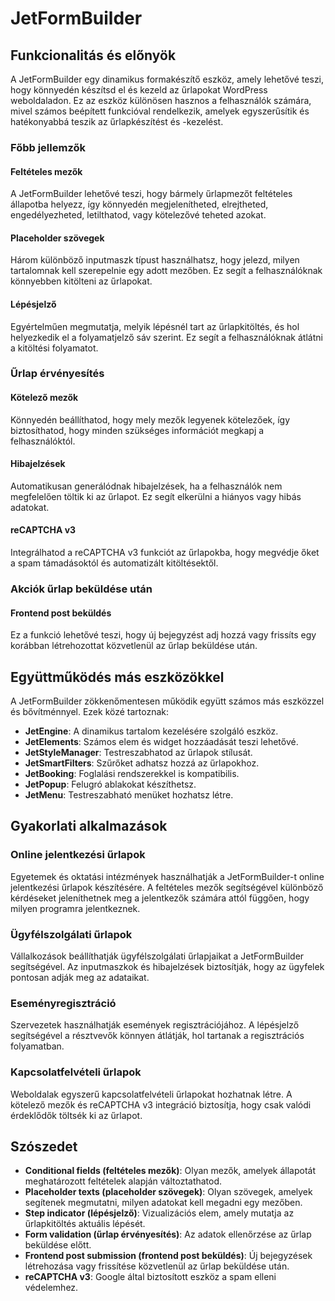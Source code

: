 # JetFormBuilder

## Funkcionalitás és előnyök

A JetFormBuilder egy dinamikus formakészítő eszköz, amely lehetővé teszi, hogy könnyedén készítsd el és kezeld az űrlapokat WordPress weboldaladon. Ez az eszköz különösen hasznos a felhasználók számára, mivel számos beépített funkcióval rendelkezik, amelyek egyszerűsítik és hatékonyabbá teszik az űrlapkészítést és -kezelést.

### Főbb jellemzők

#### Feltételes mezők

A JetFormBuilder lehetővé teszi, hogy bármely űrlapmezőt feltételes állapotba helyezz, így könnyedén megjelenítheted, elrejtheted, engedélyezheted, letilthatod, vagy kötelezővé teheted azokat.

#### Placeholder szövegek

Három különböző inputmaszk típust használhatsz, hogy jelezd, milyen tartalomnak kell szerepelnie egy adott mezőben. Ez segít a felhasználóknak könnyebben kitölteni az űrlapokat.

#### Lépésjelző

Egyértelműen megmutatja, melyik lépésnél tart az űrlapkitöltés, és hol helyezkedik el a folyamatjelző sáv szerint. Ez segít a felhasználóknak átlátni a kitöltési folyamatot.

### Űrlap érvényesítés

#### Kötelező mezők

Könnyedén beállíthatod, hogy mely mezők legyenek kötelezőek, így biztosíthatod, hogy minden szükséges információt megkapj a felhasználóktól.

#### Hibajelzések

Automatikusan generálódnak hibajelzések, ha a felhasználók nem megfelelően töltik ki az űrlapot. Ez segít elkerülni a hiányos vagy hibás adatokat.

#### reCAPTCHA v3

Integrálhatod a reCAPTCHA v3 funkciót az űrlapokba, hogy megvédje őket a spam támadásoktól és automatizált kitöltésektől.

### Akciók űrlap beküldése után

#### Frontend post beküldés

Ez a funkció lehetővé teszi, hogy új bejegyzést adj hozzá vagy frissíts egy korábban létrehozottat közvetlenül az űrlap beküldése után. 

## Együttműködés más eszközökkel

A JetFormBuilder zökkenőmentesen működik együtt számos más eszközzel és bővítménnyel. Ezek közé tartoznak:

- **JetEngine**: A dinamikus tartalom kezelésére szolgáló eszköz.
- **JetElements**: Számos elem és widget hozzáadását teszi lehetővé.
- **JetStyleManager**: Testreszabhatod az űrlapok stílusát.
- **JetSmartFilters**: Szűrőket adhatsz hozzá az űrlapokhoz.
- **JetBooking**: Foglalási rendszerekkel is kompatibilis.
- **JetPopup**: Felugró ablakokat készíthetsz.
- **JetMenu**: Testreszabható menüket hozhatsz létre.

## Gyakorlati alkalmazások

### Online jelentkezési űrlapok

Egyetemek és oktatási intézmények használhatják a JetFormBuilder-t online jelentkezési űrlapok készítésére. A feltételes mezők segítségével különböző kérdéseket jeleníthetnek meg a jelentkezők számára attól függően, hogy milyen programra jelentkeznek.

### Ügyfélszolgálati űrlapok

Vállalkozások beállíthatják ügyfélszolgálati űrlapjaikat a JetFormBuilder segítségével. Az inputmaszkok és hibajelzések biztosítják, hogy az ügyfelek pontosan adják meg az adataikat.

### Eseményregisztráció

Szervezetek használhatják események regisztrációjához. A lépésjelző segítségével a résztvevők könnyen átlátják, hol tartanak a regisztrációs folyamatban.

### Kapcsolatfelvételi űrlapok

Weboldalak egyszerű kapcsolatfelvételi űrlapokat hozhatnak létre. A kötelező mezők és reCAPTCHA v3 integráció biztosítja, hogy csak valódi érdeklődők töltsék ki az űrlapot.

## Szószedet

- **Conditional fields (feltételes mezők)**: Olyan mezők, amelyek állapotát meghatározott feltételek alapján változtathatod.
- **Placeholder texts (placeholder szövegek)**: Olyan szövegek, amelyek segítenek megmutatni, milyen adatokat kell megadni egy mezőben.
- **Step indicator (lépésjelző)**: Vizualizációs elem, amely mutatja az űrlapkitöltés aktuális lépését.
- **Form validation (űrlap érvényesítés)**: Az adatok ellenőrzése az űrlap beküldése előtt.
- **Frontend post submission (frontend post beküldés)**: Új bejegyzések létrehozása vagy frissítése közvetlenül az űrlap beküldése után.
- **reCAPTCHA v3**: Google által biztosított eszköz a spam elleni védelemhez.